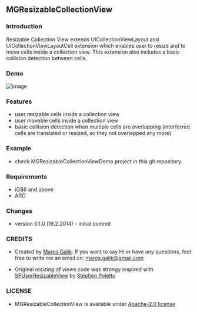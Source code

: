 ## MGResizableCollectionView

### Introduction

Resizable Collection View extends UICollectionViewLayout and UICollectionViewLayoutCell extension which enables user to resize and to move cells inside a collection view. This extension also includes a basic collision detection between cells.

### Demo
![image](https://raw2.github.com/marosko/MGResizableCollectionView/master/content/ipad_demo_v0.1.0_01.gif)

### Features
* user resizable cells inside a collection view
* user moveble cells inside a collection view
* basic collision detection when multiple cells are overlapping (interferred cells are translated or resized, so they not overlapped any more)

### Example
* check MGResizableCollectionViewDemo project in this git repository

### Requirements
* iOS6 and above
* ARC

### Changes
* version 0.1.0 (19.2.2014) - initial commit

### CREDITS
* Created by [Maros Galik](https://twitter.com/maroskog). If you want to say Hi or have any questions, feel free to write me an email on: maros.galik@gmail.com

* Original *resizing of views* code was strongy inspired with [SPUserResizableView](https://github.com/spoletto/SPUserResizableView) by [Stephen Poletto](http://stephenpoletto.com/)

### LICENSE
* MGResizableCollectionView is available under [Apache-2.0 license](http://www.apache.org/licenses/LICENSE-2.0)

